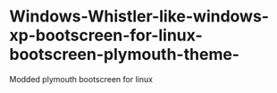 # Windows-Whistler-like-windows-xp-bootscreen-for-linux-bootscreen-plymouth-theme-
Modded plymouth bootscreen for linux 
